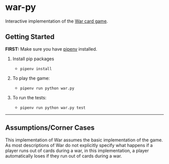 # war-py

Interactive implementation of the [War card game](https://en.wikipedia.org/wiki/War_(card_game)).

## Getting Started

**FIRST:** Make sure you have [pipenv](https://pypi.org/project/pipenv/) installed.

1. Install pip packages
    - `pipenv install`

2. To play the game:
    - `pipenv run python war.py`

3. To run the tests:
    - `pipenv run python war.py test`

---

## Assumptions/Corner Cases

This implementation of War assumes the basic implementation of the game. As most descriptions of War do not explicitly specify what happens if a player runs out of cards during a war, in this implementation, a player automatically loses if they run out of cards during a war.

